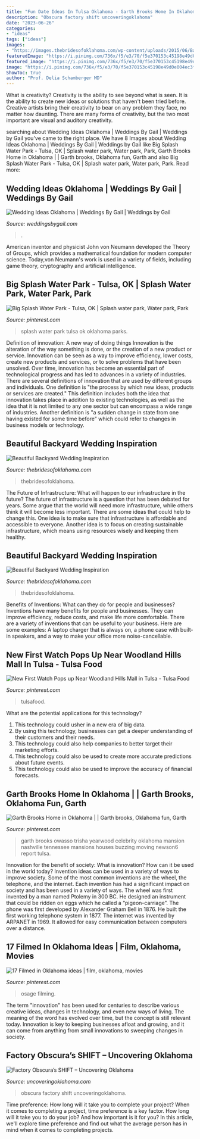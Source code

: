 ```yaml
---
title: "Fun Date Ideas In Tulsa Oklahoma - Garth Brooks Home In Oklahoma"
description: "Obscura factory shift uncoveringoklahoma"
date: "2023-06-26"
categories:
- "ideas"
tags: ["ideas"]
images:
- "https://images.thebridesofoklahoma.com/wp-content/uploads/2015/06/BackyardWeddingBlog_03.jpg"
featuredImage: "https://i.pinimg.com/736x/f5/e3/70/f5e370153c45198e49d0e004ec3f0d89--woodland-hills-frist.jpg"
featured_image: "https://i.pinimg.com/736x/f5/e3/70/f5e370153c45198e49d0e004ec3f0d89--woodland-hills-frist.jpg"
image: "https://i.pinimg.com/736x/f5/e3/70/f5e370153c45198e49d0e004ec3f0d89--woodland-hills-frist.jpg"
ShowToc: true
author: "Prof. Delia Schamberger MD"
---
```



What is creativity?
Creativity is the ability to see beyond what is seen. It is the ability to create new ideas or solutions that haven't been tried before. Creative artists bring their creativity to bear on any problem they face, no matter how daunting. There are many forms of creativity, but the two most important are visual and auditory creativity.

	

		
searching about Wedding Ideas Oklahoma | Weddings By Gail | Weddings by Gail you've came to the right place. We have 8 Images about Wedding Ideas Oklahoma | Weddings By Gail | Weddings by Gail like Big Splash Water Park - Tulsa, OK | Splash water park, Water park, Park, Garth Brooks Home in Oklahoma | | Garth brooks, Oklahoma fun, Garth and also Big Splash Water Park - Tulsa, OK | Splash water park, Water park, Park. Read more:
		
    
## Wedding Ideas Oklahoma | Weddings By Gail | Weddings By Gail

<img loading=lazy src="https://weddingsbygail.com/wp-content/uploads/2020/09/20200815_144216-480x640.jpg" onerror="this.onerror=null;this.src='https://tse2.mm.bing.net/th?id=OIP.cnsr6_2tBskkE1KKiSlVxwHaJ4&amp;pid=15.1';" alt="Wedding Ideas Oklahoma | Weddings By Gail | Weddings by Gail">

_Source: weddingsbygail.com_

>. 

	

American inventor and physicist John von Neumann developed the Theory of Groups, which provides a mathematical foundation for modern computer science. Today,von Neumann's work is used in a variety of fields, including game theory, cryptography and artificial intelligence.

    
## Big Splash Water Park - Tulsa, OK | Splash Water Park, Water Park, Park

<img loading=lazy src="https://i.pinimg.com/originals/6a/7a/18/6a7a185f616a23a1c0b02004bce0095d.jpg" onerror="this.onerror=null;this.src='https://tse4.mm.bing.net/th?id=OIP.-0m8dfZcUT97z2gaQW2q0wHaJ4&amp;pid=15.1';" alt="Big Splash Water Park - Tulsa, OK | Splash water park, Water park, Park">

_Source: pinterest.com_

>splash water park tulsa ok oklahoma parks. 

	

Definition of innovation: A new way of doing things
Innovation is the alteration of the way something is done, or the creation of a new product or service. Innovation can be seen as a way to improve efficiency, lower costs, create new products and services, or to solve problems that have been unsolved. Over time, innovation has become an essential part of technological progress and has led to advances in a variety of industries.
There are several definitions of innovation that are used by different groups and individuals. One definition is "the process by which new ideas, products or services are created." This definition includes both the idea that innovation takes place in addition to existing technologies, as well as the idea that it is not limited to any one sector but can encompass a wide range of industries. Another definition is "a sudden change in state from one having existed for some time before" which could refer to changes in business models or technology.

    
## Beautiful Backyard Wedding Inspiration

<img loading=lazy src="https://images.thebridesofoklahoma.com/wp-content/uploads/2015/06/BackyardWeddingBlog_03.jpg" onerror="this.onerror=null;this.src='https://tse4.mm.bing.net/th?id=OIP.La1PsdExStf5TjxqAISMXgHaE8&amp;pid=15.1';" alt="Beautiful Backyard Wedding Inspiration">

_Source: thebridesofoklahoma.com_

>thebridesofoklahoma. 

	

The Future of Infrastructure: What will happen to our infrastructure in the future?
The future of infrastructure is a question that has been debated for years. Some argue that the world will need more infrastructure, while others think it will become less important. There are some ideas that could help to change this. One idea is to make sure that infrastructure is affordable and accessible to everyone. Another idea is to focus on creating sustainable infrastructure, which means using resources wisely and keeping them healthy.

    
## Beautiful Backyard Wedding Inspiration

<img loading=lazy src="https://images.thebridesofoklahoma.com/wp-content/uploads/2015/06/BackyardWeddingBlog_01.jpg" onerror="this.onerror=null;this.src='https://tse3.mm.bing.net/th?id=OIP.QJyspH1M20mluiqE8cqNeQHaLH&amp;pid=15.1';" alt="Beautiful Backyard Wedding Inspiration">

_Source: thebridesofoklahoma.com_

>thebridesofoklahoma. 

	

Benefits of Inventions: What can they do for people and businesses?
Inventions have many benefits for people and businesses. They can improve efficiency, reduce costs, and make life more comfortable. There are a variety of inventions that can be useful to your business. Here are some examples: A laptop charger that is always on, a phone case with built-in speakers, and a way to make your office more noise-cancellable.

    
## New First Watch Pops Up Near Woodland Hills Mall In Tulsa - Tulsa Food

<img loading=lazy src="https://i.pinimg.com/736x/f5/e3/70/f5e370153c45198e49d0e004ec3f0d89--woodland-hills-frist.jpg" onerror="this.onerror=null;this.src='https://tse2.mm.bing.net/th?id=OIP.grQEIQsPFddroafXdsNWgwHaFE&amp;pid=15.1';" alt="New First Watch Pops up Near Woodland Hills Mall in Tulsa - Tulsa Food">

_Source: pinterest.com_

>tulsafood. 

	

What are the potential applications for this technology?
1. This technology could usher in a new era of big data. 
2. By using this technology, businesses can get a deeper understanding of their customers and their needs. 
3. This technology could also help companies to better target their marketing efforts. 
4. This technology could also be used to create more accurate predictions about future events. 
5. This technology could also be used to improve the accuracy of financial forecasts.

    
## Garth Brooks Home In Oklahoma | | Garth Brooks, Oklahoma Fun, Garth

<img loading=lazy src="https://i.pinimg.com/originals/aa/ed/60/aaed60f56db22d705e3db04bf71c6cf4.jpg" onerror="this.onerror=null;this.src='https://tse3.mm.bing.net/th?id=OIP.Qa7tR0yFH6eTCf0O4gsDoAHaEK&amp;pid=15.1';" alt="Garth Brooks Home in Oklahoma | | Garth brooks, Oklahoma fun, Garth">

_Source: pinterest.com_

>garth brooks owasso trisha yearwood celebrity oklahoma mansion nashville tennessee mansions houses buzzing moving newson6 report tulsa. 

	

Innovation for the benefit of society: What is innovation? How can it be used in the world today?
Invention ideas can be used in a variety of ways to improve society. Some of the most common inventions are the wheel, the telephone, and the internet. Each invention has had a significant impact on society and has been used in a variety of ways. The wheel was first invented by a man named Ptolemy in 300 BC. He designed an instrument that could be ridden on eggs which he called a “pigeon-carriage”. The phone was first developed by Alexander Graham Bell in 1876. He built the first working telephone system in 1877. The internet was invented by ARPANET in 1969. It allowed for easy communication between computers over a distance.

    
## 17 Filmed In Oklahoma Ideas | Film, Oklahoma, Movies

<img loading=lazy src="https://i.pinimg.com/474x/af/7d/9d/af7d9db00da1023ed974fafe59a39881.jpg" onerror="this.onerror=null;this.src='https://tse1.mm.bing.net/th?id=OIP.LD9P-ciZ2f_2gkqWVleszQAAAA&amp;pid=15.1';" alt="17 Filmed in Oklahoma ideas | film, oklahoma, movies">

_Source: pinterest.com_

>osage filming. 

	

The term "innovation" has been used for centuries to describe various creative ideas, changes in technology, and even new ways of living. The meaning of the word has evolved over time, but the concept is still relevant today. Innovation is key to keeping businesses afloat and growing, and it can come from anything from small innovations to sweeping changes in society.

    
## Factory Obscura’s SHIFT – Uncovering Oklahoma

<img loading=lazy src="https://www.uncoveringoklahoma.com/wp-content/uploads/2017/07/SHIFT-ConceptualDrawing2-1024x663.jpg" onerror="this.onerror=null;this.src='https://tse1.mm.bing.net/th?id=OIP.tLkuWh5rROfXf3ii684dTwHaEy&amp;pid=15.1';" alt="Factory Obscura’s SHIFT – Uncovering Oklahoma">

_Source: uncoveringoklahoma.com_

>obscura factory shift uncoveringoklahoma. 

	

Time preference: How long will it take you to complete your project?
When it comes to completing a project, time preference is a key factor. How long will it take you to do your job? And how important is it for you? In this article, we'll explore time preference and find out what the average person has in mind when it comes to completing projects.

